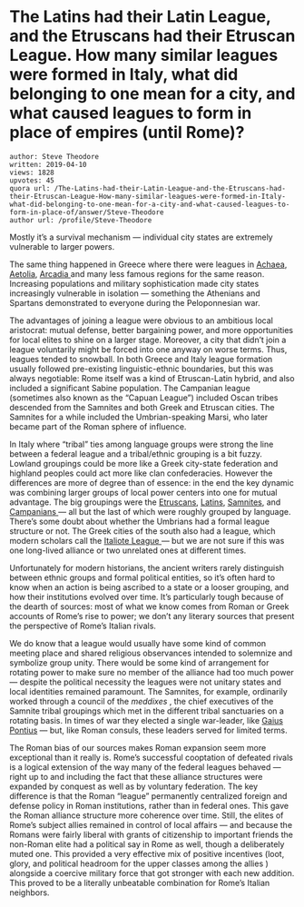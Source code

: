 # The Latins had their Latin League, and the Etruscans had their Etruscan League. How many similar leagues were formed in Italy, what did belonging to one mean for a city, and what caused leagues to form in place of empires (until Rome)?

	author: Steve Theodore
	written: 2019-04-10
	views: 1828
	upvotes: 45
	quora url: /The-Latins-had-their-Latin-League-and-the-Etruscans-had-their-Etruscan-League-How-many-similar-leagues-were-formed-in-Italy-what-did-belonging-to-one-mean-for-a-city-and-what-caused-leagues-to-form-in-place-of/answer/Steve-Theodore
	author url: /profile/Steve-Theodore


Mostly it’s a survival mechanism — individual city states are extremely vulnerable to larger powers.

The same thing happened in Greece where there were leagues in [Achaea](https://www.ancient.eu/Achaean_League/), [Aetolia](https://en.wikipedia.org/wiki/Aetolian_League), [Arcadia ](https://en.wikipedia.org/wiki/Arcadian_League)and many less famous regions for the same reason. Increasing populations and military sophistication made city states increasingly vulnerable in isolation — something the Athenians and Spartans demonstrated to everyone during the Peloponnesian war.

The advantages of joining a league were obvious to an ambitious local aristocrat: mutual defense, better bargaining power, and more opportunities for local elites to shine on a larger stage. Moreover, a city that didn’t join a league voluntarily might be forced into one anyway on worse terms. Thus, leagues tended to snowball. In both Greece and Italy league formation usually followed pre-existing linguistic-ethnic boundaries, but this was always negotiable: Rome itself was a kind of Etruscan-Latin hybrid, and also included a significant Sabine population. The Campanian league (sometimes also known as the “Capuan League”) included Oscan tribes descended from the Samnites and both Greek and Etruscan cities. The Samnites for a while included the Umbrian-speaking Marsi, who later became part of the Roman sphere of influence.

In Italy where “tribal” ties among language groups were strong the line between a federal league and a tribal/ethnic grouping is a bit fuzzy. Lowland groupings could be more like a Greek city-state federation and highland peoples could act more like clan confederacies. However the differences are more of degree than of essence: in the end the key dynamic was combining larger groups of local power centers into one for mutual advantage. The big groupings were the [Etruscans](https://en.wikipedia.org/wiki/Etruscan_civilization#Etruscan_League), [Latins](https://en.wikipedia.org/wiki/Latin_League), [Samnites](https://en.wikipedia.org/wiki/Samnites), and [Campanians ](https://en.wikipedia.org/wiki/Campanians)— all but the last of which were roughly grouped by language. There’s some doubt about whether the Umbrians had a formal league structure or not. The Greek cities of the south also had a league, which modern scholars call the [Italiote League ](https://en.wikipedia.org/wiki/Italiotes)— but we are not sure if this was one long-lived alliance or two unrelated ones at different times.

Unfortunately for modern historians, the ancient writers rarely distinguish between ethnic groups and formal political entities, so it’s often hard to know when an action is being ascribed to a state or a looser grouping, and how their institutions evolved over time. It’s particularly tough because of the dearth of sources: most of what we know comes from Roman or Greek accounts of Rome’s rise to power; we don’t any literary sources that present the perspective of Rome’s Italian rivals.

We do know that a league would usually have some kind of common meeting place and shared religious observances intended to solemnize and symbolize group unity. There would be some kind of arrangement for rotating power to make sure no member of the alliance had too much power — despite the political necessity the leagues were not unitary states and local identities remained paramount. The Samnites, for example, ordinarily worked through a council of the _meddixes_ , the chief executives of the Samnite tribal groupings which met in the different tribal sanctuaries on a rotating basis. In times of war they elected a single war-leader, like [Gaius Pontius](https://www.unrv.com/bio/gaius-pontius.php) — but, like Roman consuls, these leaders served for limited terms.

The Roman bias of our sources makes Roman expansion seem more exceptional than it really is. Rome’s successful cooptation of defeated rivals is a logical extension of the way many of the federal leagues behaved — right up to and including the fact that these alliance structures were expanded by conquest as well as by voluntary federation. The key difference is that the Roman “league” permanently centralized foreign and defense policy in Roman institutions, rather than in federal ones. This gave the Roman alliance structure more coherence over time. Still, the elites of Rome’s subject allies remained in control of local affairs — and because the Romans were fairly liberal with grants of citizenship to important friends the non-Roman elite had a political say in Rome as well, though a deliberately muted one. This provided a very effective mix of positive incentives (loot, glory, and political headroom for the upper classes among the allies ) alongside a coercive military force that got stronger with each new addition. This proved to be a literally unbeatable combination for Rome’s Italian neighbors.

